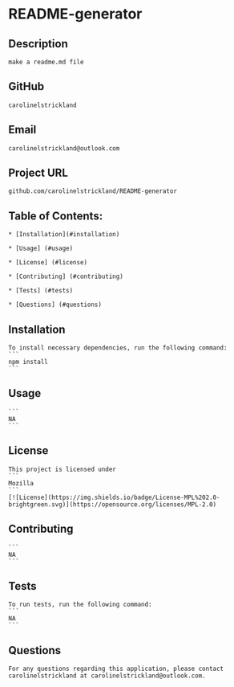 # README-generator
 
  ## Description

    make a readme.md file

  ## GitHub

    carolinelstrickland

  ## Email

    carolinelstrickland@outlook.com

  ## Project URL

    github.com/carolinelstrickland/README-generator


  ## Table of Contents:

    * [Installation](#installation)

    * [Usage] (#usage)

    * [License] (#license)

    * [Contributing] (#contributing)

    * [Tests] (#tests)

    * [Questions] (#questions)
 
  ## Installation

    To install necessary dependencies, run the following command:
    ```
    npm install
    ```

  ## Usage

    ```
    NA
    ```

  ## License

    This project is licensed under
    ```
    Mozilla
    ```
    [![License](https://img.shields.io/badge/License-MPL%202.0-brightgreen.svg)](https://opensource.org/licenses/MPL-2.0)

  ## Contributing

    ```
    NA
    ```

  ## Tests

    To run tests, run the following command:
    ```
    NA
    ```
  
  ## Questions

    For any questions regarding this application, please contact carolinelstrickland at carolinelstrickland@outlook.com.

  